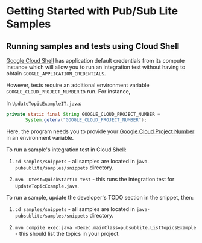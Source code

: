 # Getting Started with Pub/Sub Lite Samples

## Running samples and tests using Cloud Shell

[Google Cloud Shell](https://cloud.google.com/shell) has application default credentials from its compute instance which will allow you to run an integration test without having to obtain `GOOGLE_APPLICATION_CREDENTIALS`.

However, tests require an additional environment variable `GOOGLE_CLOUD_PROJECT_NUMBER` to run. For instance, 
 
In [`UpdateTopicExampleIT.java`](snippets/src/test/java/pubsublite/UpdateTopicExampleIT.java):

```java
private static final String GOOGLE_CLOUD_PROJECT_NUMBER =
       System.getenv("GOOGLE_CLOUD_PROJECT_NUMBER");
```
Here, the program needs you to provide your [Google Cloud Project Number](https://cloud.google.com/resource-manager/docs/creating-managing-projects) in an environment variable.

To run a sample's integration test in Cloud Shell:

1. `cd samples/snippets` - all samples are located in `java-pubsublite/samples/snippets` directory.

1. `mvn -Dtest=QuickStartIT test` - this runs the integration test for `UpdateTopicExample.java`.

To run a sample, update the developer's TODO section in the snippet, then:

1. `cd samples/snippets` - all samples are located in `java-pubsublite/samples/snippets` directory.

1. `mvn compile exec:java -Dexec.mainClass=pubsublite.ListTopicsExample` - this should list the topics in your project.